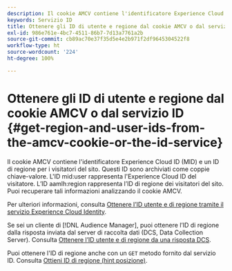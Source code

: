 ```yaml
---
description: Il cookie AMCV contiene l'identificatore Experience Cloud ID (MID) e un ID di regione per i visitatori del sito. Questi ID sono archiviati come coppie chiave-valore. L'ID mid utente rappresenta l'Experience Cloud ID del visitatore. L'ID aamlh region rappresenta l'ID di regione del visitatore del sito. Puoi recuperare tali informazioni analizzando il cookie AMCV.
keywords: Servizio ID
title: Ottenere gli ID di utente e regione dal cookie AMCV o dal servizio ID
exl-id: 986e761e-4bc7-4511-86b7-7d13a7761a2b
source-git-commit: cb89ac70e37f35d5e4e2b971f2df9645304522f8
workflow-type: ht
source-wordcount: '224'
ht-degree: 100%

---
```


# Ottenere gli ID di utente e regione dal cookie AMCV o dal servizio ID {#get-region-and-user-ids-from-the-amcv-cookie-or-the-id-service}

Il cookie AMCV contiene l&#39;identificatore Experience Cloud ID (MID) e un ID di regione per i visitatori del sito. Questi ID sono archiviati come coppie chiave-valore. L&#39;ID mid:user rappresenta l&#39;Experience Cloud ID del visitatore. L’ID aamlh:region rappresenta l’ID di regione dei visitatori del sito. Puoi recuperare tali informazioni analizzando il cookie AMCV.

Per ulteriori informazioni, consulta [Ottenere l’ID utente e di regione tramite il servizio Experience Cloud Identity](https://experienceleague.adobe.com/docs/audience-manager/user-guide/api-and-sdk-code/dcs/dcs-apis/dcs-mcid-ids.html?lang=it).

Se sei un cliente di [!DNL Audience Manager], puoi ottenere l’ID di regione dalla risposta inviata dal server di raccolta dati (DCS, Data Collection Server). Consulta [Ottenere l’ID utente e di regione da una risposta DCS](https://experienceleague.adobe.com/docs/audience-manager/user-guide/api-and-sdk-code/dcs/dcs-apis/dcs-aam-ids.html?lang=it).

Puoi ottenere l&#39;ID di regione anche con un `GET` metodo fornito dal servizio ID. Consulta [Ottieni ID di regione (hint posizione)](../library/get-set/getlocationhint.md#reference-a761030ff06c4439946bb56febf42d4c).
